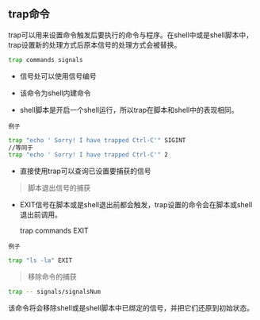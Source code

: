 ## trap命令
trap可以用来设置命令触发后要执行的命令与程序。在shell中或是shell脚本中，trap设置新的处理方式后原本信号的处理方式会被替换。

```bash
trap commands signals
```

* 信号处可以使用信号编号

* 该命令为shell内建命令

* shell脚本是开启一个shell运行，所以trap在脚本和shell中的表现相同。

`例子`

```bash
trap "echo ' Sorry! I have trapped Ctrl-C'" SIGINT
//等同于
trap "echo ' Sorry! I have trapped Ctrl-C'" 2
```

* 直接使用trap可以查询已设置要捕获的信号    
  
> 脚本退出信号的捕获

* EXIT信号在脚本或是shell退出前都会触发，trap设置的命令会在脚本或shell退出前调用。

    trap commands EXIT
    

`例子`

```bash
trap "ls -la" EXIT
```

> 移除命令的捕获


```bash
trap -- signals/signalsNum
```

该命令将会移除shell或是shell脚本中已绑定的信号，并把它们还原到初始状态。